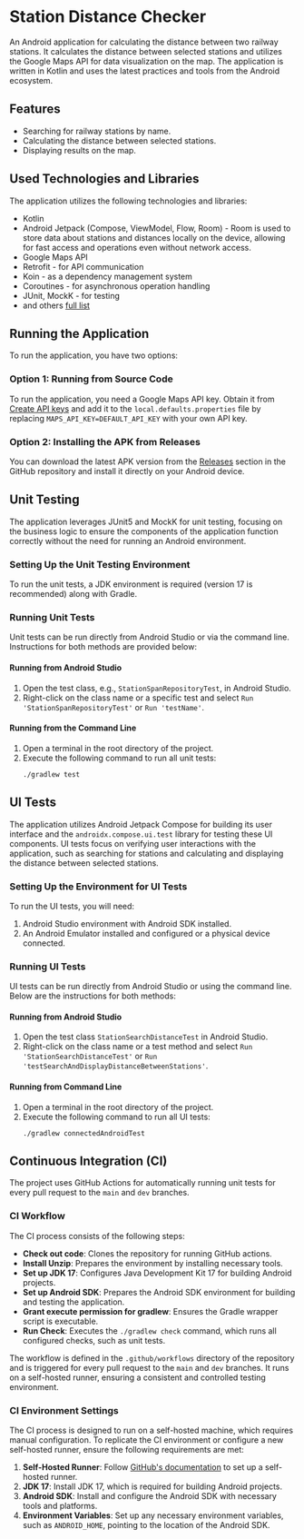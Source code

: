 # Station Distance Checker

An Android application for calculating the distance between two railway stations. It calculates the distance between selected stations and utilizes the Google Maps API for data visualization on the map. The application is written in Kotlin and uses the latest practices and tools from the Android ecosystem.

## Features

- Searching for railway stations by name.
- Calculating the distance between selected stations.
- Displaying results on the map.

## Used Technologies and Libraries

The application utilizes the following technologies and libraries:

- Kotlin
- Android Jetpack (Compose, ViewModel, Flow, Room) - Room is used to store data about stations and distances locally on the device, allowing for fast access and operations even without network access.
- Google Maps API
- Retrofit - for API communication
- Koin - as a dependency management system
- Coroutines - for asynchronous operation handling
- JUnit, MockK - for testing
- and others [full list](https://github.com/stanislawm97/StationDistanceChecker/blob/main/gradle/libs.versions.toml)

## Running the Application

To run the application, you have two options:

### Option 1: Running from Source Code

To run the application, you need a Google Maps API key. Obtain it from [Create API keys](https://developers.google.com/maps/documentation/javascript/get-api-key?hl=en#create-api-keys) and add it to the `local.defaults.properties` file by replacing `MAPS_API_KEY=DEFAULT_API_KEY` with your own API key.

### Option 2: Installing the APK from Releases

You can download the latest APK version from the [Releases](https://github.com/stanislawm97/StationDistanceChecker/releases) section in the GitHub repository and install it directly on your Android device.

## Unit Testing

The application leverages JUnit5 and MockK for unit testing, focusing on the business logic to ensure the components of the application function correctly without the need for running an Android environment.

### Setting Up the Unit Testing Environment

To run the unit tests, a JDK environment is required (version 17 is recommended) along with Gradle.

### Running Unit Tests

Unit tests can be run directly from Android Studio or via the command line. Instructions for both methods are provided below:

#### Running from Android Studio

1. Open the test class, e.g., `StationSpanRepositoryTest`, in Android Studio.
2. Right-click on the class name or a specific test and select `Run 'StationSpanRepositoryTest'` or `Run 'testName'`.

#### Running from the Command Line

1. Open a terminal in the root directory of the project.
2. Execute the following command to run all unit tests:
   ```shell
   ./gradlew test
   ```

## UI Tests

The application utilizes Android Jetpack Compose for building its user interface and the `androidx.compose.ui.test` library for testing these UI components. UI tests focus on verifying user interactions with the application, such as searching for stations and calculating and displaying the distance between selected stations.

### Setting Up the Environment for UI Tests

To run the UI tests, you will need:

1. Android Studio environment with Android SDK installed.
2. An Android Emulator installed and configured or a physical device connected.

### Running UI Tests

UI tests can be run directly from Android Studio or using the command line. Below are the instructions for both methods:

#### Running from Android Studio

1. Open the test class `StationSearchDistanceTest` in Android Studio.
2. Right-click on the class name or a test method and select `Run 'StationSearchDistanceTest'` or `Run 'testSearchAndDisplayDistanceBetweenStations'`.

#### Running from Command Line

1. Open a terminal in the root directory of the project.
2. Execute the following command to run all UI tests:
   ```shell
   ./gradlew connectedAndroidTest
   ```

## Continuous Integration (CI)

The project uses GitHub Actions for automatically running unit tests for every pull request to the `main` and `dev` branches.

### CI Workflow

The CI process consists of the following steps:

- **Check out code**: Clones the repository for running GitHub actions.
- **Install Unzip**: Prepares the environment by installing necessary tools.
- **Set up JDK 17**: Configures Java Development Kit 17 for building Android projects.
- **Set up Android SDK**: Prepares the Android SDK environment for building and testing the application.
- **Grant execute permission for gradlew**: Ensures the Gradle wrapper script is executable.
- **Run Check**: Executes the `./gradlew check` command, which runs all configured checks, such as unit tests.

The workflow is defined in the `.github/workflows` directory of the repository and is triggered for every pull request to the `main` and `dev` branches. It runs on a self-hosted runner, ensuring a consistent and controlled testing environment.

### CI Environment Settings

The CI process is designed to run on a self-hosted machine, which requires manual configuration. To replicate the CI environment or configure a new self-hosted runner, ensure the following requirements are met:

1. **Self-Hosted Runner**: Follow [GitHub's documentation](https://docs.github.com/en/actions/hosting-your-own-runners) to set up a self-hosted runner.
2. **JDK 17**: Install JDK 17, which is required for building Android projects.
3. **Android SDK**: Install and configure the Android SDK with necessary tools and platforms.
4. **Environment Variables**: Set up any necessary environment variables, such as `ANDROID_HOME`, pointing to the location of the Android SDK.
